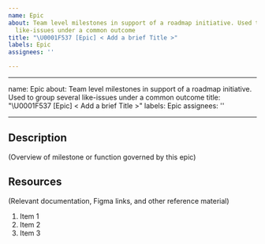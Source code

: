 ```yaml
---
name: Epic
about: Team level milestones in support of a roadmap initiative. Used to group several
  like-issues under a common outcome
title: "\U0001F537 [Epic] < Add a brief Title >"
labels: Epic
assignees: ''

---
```


---
name: Epic
about: Team level milestones in support of a roadmap initiative. Used to group several
  like-issues under a common outcome
title: "\U0001F537 [Epic] < Add a brief Title >"
labels: Epic
assignees: ''

---

## Description
(Overview of milestone or function governed by this epic)

## Resources
(Relevant documentation, Figma links, and other reference material)

1. Item 1
1. Item 2
1. Item 3
